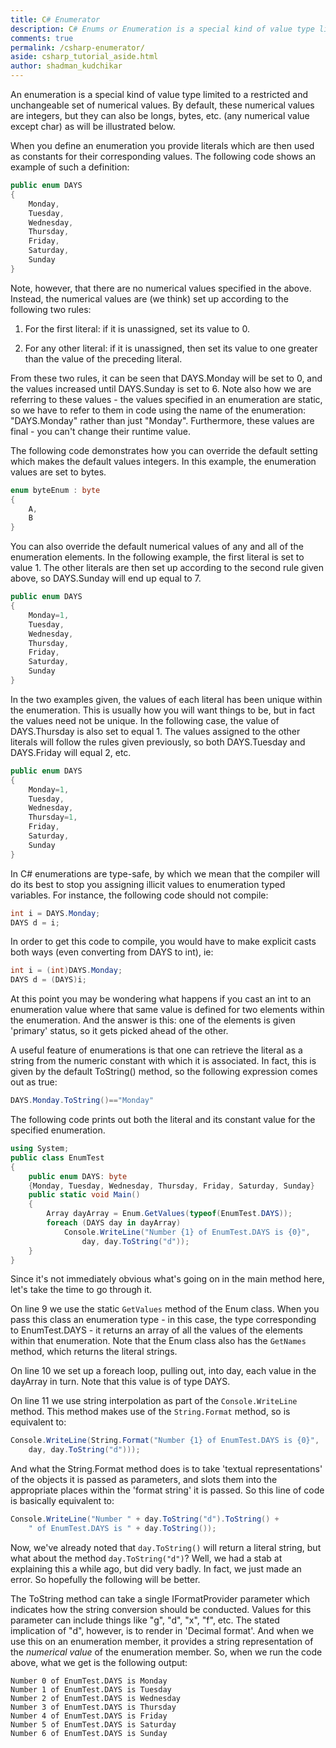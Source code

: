 ```yaml
---
title: C# Enumerator
description: C# Enums or Enumeration is a special kind of value type limited to a restricted and unchangeable set of numerical values. An enumerated type is declared using the enum keyword.
comments: true
permalink: /csharp-enumerator/
aside: csharp_tutorial_aside.html
author: shadman_kudchikar
---
```


An enumeration is a special kind of value type limited to a restricted and unchangeable set of numerical values. By default, these numerical values are integers, but they can also be longs, bytes, etc. (any numerical value except char) as will be illustrated below.

When you define an enumeration you provide literals which are then used as constants for their corresponding values. The following code shows an example of such a definition:

```cs
public enum DAYS
{
    Monday,
    Tuesday,
    Wednesday,
    Thursday,
    Friday,
    Saturday,
    Sunday
}
```


Note, however, that there are no numerical values specified in the above. Instead, the numerical values are (we think) set up according to the following two rules:

1. For the first literal: if it is unassigned, set its value to 0.

2. For any other literal: if it is unassigned, then set its value to one greater than the value of the preceding literal.

From these two rules, it can be seen that DAYS.Monday will be set to 0, and the values increased until DAYS.Sunday is set to 6. Note also how we are referring to these values - the values specified in an enumeration are static, so we have to refer to them in code using the name of the enumeration: "DAYS.Monday" rather than just "Monday". Furthermore, these values are final - you can't change their runtime value.

The following code demonstrates how you can override the default setting which makes the default values integers. In this example, the enumeration values are set to bytes.

```cs
enum byteEnum : byte
{
    A,
    B
}
```


You can also override the default numerical values of any and all of the enumeration elements. In the following example, the first literal is set to value 1. The other literals are then set up according to the second rule given above, so DAYS.Sunday will end up equal to 7.

```cs
public enum DAYS
{
    Monday=1,
    Tuesday,
    Wednesday,
    Thursday,
    Friday,
    Saturday,
    Sunday
}
```


In the two examples given, the values of each literal has been unique within the enumeration. This is usually how you will want things to be, but in fact the values need not be unique. In the following case, the value of DAYS.Thursday is also set to equal 1. The values assigned to the other literals will follow the rules given previously, so both DAYS.Tuesday and DAYS.Friday will equal 2, etc.

```cs
public enum DAYS
{
    Monday=1,
    Tuesday,
    Wednesday,
    Thursday=1,
    Friday,
    Saturday,
    Sunday
}
```


In C# enumerations are type-safe, by which we mean that the compiler will do its best to stop you assigning illicit values to enumeration typed variables. For instance, the following code should not compile:

```cs
int i = DAYS.Monday;
DAYS d = i;
```


In order to get this code to compile, you would have to make explicit casts both ways (even converting from DAYS to int), ie:

```cs
int i = (int)DAYS.Monday;
DAYS d = (DAYS)i;
```

At this point you may be wondering what happens if you cast an int to an enumeration value where that same value is defined for two elements within the enumeration. And the answer is this: one of the elements is given 'primary' status, so it gets picked ahead of the other.

A useful feature of enumerations is that one can retrieve the literal as a string from the numeric constant with which it is associated. In fact, this is given by the default ToString() method, so the following expression comes out as true:

```cs
DAYS.Monday.ToString()=="Monday"
```

The following code prints out both the literal and its constant value for the specified enumeration.

```cs
using System;
public class EnumTest
{
    public enum DAYS: byte
    {Monday, Tuesday, Wednesday, Thursday, Friday, Saturday, Sunday}
    public static void Main()
    {
        Array dayArray = Enum.GetValues(typeof(EnumTest.DAYS));
        foreach (DAYS day in dayArray)
            Console.WriteLine("Number {1} of EnumTest.DAYS is {0}", 
                day, day.ToString("d"));
    }
}
```


Since it's not immediately obvious what's going on in the main method here, let's take the time to go through it.

On line 9 we use the static `GetValues` method of the Enum class. When you pass this class an enumeration type - in this case, the type corresponding to EnumTest.DAYS - it returns an array of all the values of the elements within that enumeration. Note that the Enum class also has the `GetNames` method, which returns the literal strings.

On line 10 we set up a foreach loop, pulling out, into day, each value in the dayArray in turn. Note that this value is of type DAYS.

On line 11 we use string interpolation as part of the `Console.WriteLine` method. This method makes use of the `String.Format` method, so is equivalent to:

```cs
Console.WriteLine(String.Format("Number {1} of EnumTest.DAYS is {0}", 
    day, day.ToString("d")));
```

And what the String.Format method does is to take 'textual representations' of the objects it is passed as parameters, and slots them into the appropriate places within the 'format string' it is passed. So this line of code is basically equivalent to:

```cs
Console.WriteLine("Number " + day.ToString("d").ToString() + 
    " of EnumTest.DAYS is " + day.ToString());
```

Now, we've already noted that `day.ToString()` will return a literal string, but what about the method `day.ToString("d")`? Well, we had a stab at explaining this a while ago, but did very badly. In fact, we just made an error. So hopefully the following will be better.

The ToString method can take a single IFormatProvider parameter which indicates how the string conversion should be conducted. Values for this parameter can include things like "g", "d", "x", "f", etc. The stated implication of "d", however, is to render in 'Decimal format'. And when we use this on an enumeration member, it provides a string representation of the *numerical value* of the enumeration member. So, when we run the code above, what we get is the following output:

```
Number 0 of EnumTest.DAYS is Monday
Number 1 of EnumTest.DAYS is Tuesday
Number 2 of EnumTest.DAYS is Wednesday
Number 3 of EnumTest.DAYS is Thursday
Number 4 of EnumTest.DAYS is Friday
Number 5 of EnumTest.DAYS is Saturday
Number 6 of EnumTest.DAYS is Sunday
```